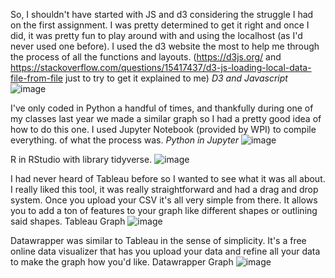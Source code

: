 
So, I shouldn't have started with JS and d3 considering the struggle I had on the first assignment. I was pretty determined to get it right and once
I did, it was pretty fun to play around with and using the localhost (as I'd never used one before). I used the d3 website the most to help me through the process of all the functions and layouts. (https://d3js.org/ and https://stackoverflow.com/questions/15417437/d3-js-loading-local-data-file-from-file just to try to get it explained to me)
_D3 and Javascript_
![image](https://github.com/anavi16/a2-DataVis-5Ways/assets/114020191/fb3e1670-19b2-41f4-a597-e5776b4d61f3)

I've only coded in Python a handful of times, and thankfully during one of my classes last year we made a similar graph so I had a pretty good idea of how to do this one. I used Jupyter Notebook (provided by WPI) to compile everything. 
of what the process was. 
_Python in Jupyter_
![image](https://github.com/anavi16/a2-DataVis-5Ways/assets/114020191/e375066d-14ff-4811-acac-24c516a208f4)


R in RStudio with library tidyverse.
![image](https://github.com/anavi16/a2-DataVis-5Ways/assets/114020191/8f0effbe-defe-4726-a061-dac155481e99)

I had never heard of Tableau before so I wanted to see what it was all about. I really liked this tool, it was really straightforward and had a drag and drop system. Once you upload your CSV it's all very simple from there. It allows you to add a ton of features to your graph like different shapes or outlining said shapes. 
Tableau Graph
![image](https://github.com/anavi16/a2-DataVis-5Ways/assets/114020191/19b61145-0814-4f98-b1c0-deb926380792)

Datawrapper was similar to Tableau in the sense of simplicity. It's a free online data visualizer that has you upload your data and refine all your data to make the graph how you'd like. 
Datawrapper Graph
![image](https://github.com/anavi16/a2-DataVis-5Ways/assets/114020191/a392f79d-47e4-426a-833c-fb37b7ce5602)

